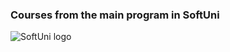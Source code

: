 ### Courses from the main program in SoftUni

![SoftUni logo](C:\Users\LEGION\Desktop\softuni.png "SoftUni logo")